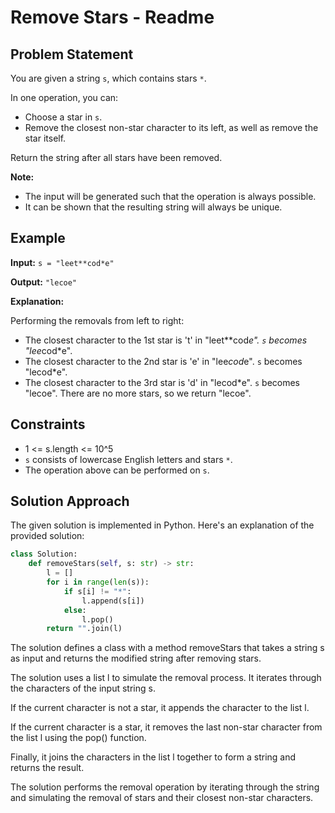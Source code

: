 # Remove Stars - Readme

## Problem Statement

You are given a string `s`, which contains stars `*`.

In one operation, you can:
- Choose a star in `s`.
- Remove the closest non-star character to its left, as well as remove the star itself.

Return the string after all stars have been removed.

**Note:**

- The input will be generated such that the operation is always possible.
- It can be shown that the resulting string will always be unique.

## Example

**Input:**
```s = "leet**cod*e"```

**Output:**
```"lecoe"```

**Explanation:**

Performing the removals from left to right:
- The closest character to the 1st star is 't' in "leet**cod*e". `s` becomes "lee*cod*e".
- The closest character to the 2nd star is 'e' in "lee*cod*e". `s` becomes "lecod*e".
- The closest character to the 3rd star is 'd' in "lecod*e". `s` becomes "lecoe".
There are no more stars, so we return "lecoe".

## Constraints

- 1 <= s.length <= 10^5
- `s` consists of lowercase English letters and stars `*`.
- The operation above can be performed on `s`.

## Solution Approach

The given solution is implemented in Python. Here's an explanation of the provided solution:

```python
class Solution:
    def removeStars(self, s: str) -> str:
        l = []
        for i in range(len(s)):
            if s[i] != "*":
                l.append(s[i])
            else:
                l.pop()
        return "".join(l)
```
The solution defines a class with a method removeStars that takes a string s as input and returns the modified string after removing stars.

The solution uses a list l to simulate the removal process. It iterates through the characters of the input string s.

If the current character is not a star, it appends the character to the list l.

If the current character is a star, it removes the last non-star character from the list l using the pop() function.

Finally, it joins the characters in the list l together to form a string and returns the result.

The solution performs the removal operation by iterating through the string and simulating the removal of stars and their closest non-star characters.






